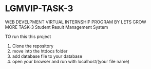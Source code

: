# LGMVIP-TASK-3
WEB DEVELPMENT VIRTUAL INTERNSHIP PROGRAM BY LETS GROW MORE
TASK-3 Student Result Management System

TO run this this project
1. Clone the repository
2. move into the htdocs folder 
3. add database file to your database 
4. open your browser and run with localhost/(your file name)

